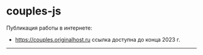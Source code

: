 # couples-js

Публикация работы в интернете:
- <https://couples.originalhost.ru> ссылка доступна до конца 2023 г.

____
